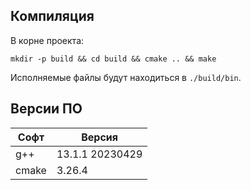 ## Компиляция

В корне проекта:

`mkdir -p build && cd build && cmake .. && make`

Исполняемые файлы будут находиться в `./build/bin`.

## Версии ПО

| Софт  | Версия          |
| ----- | --------------- |
| g++   | 13.1.1 20230429 |
| cmake | 3.26.4          |
